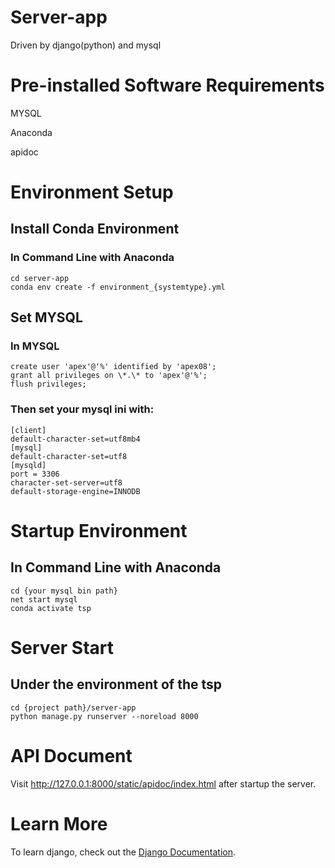 # Server-app
Driven by django(python) and mysql

# Pre-installed Software Requirements
MYSQL

Anaconda

apidoc

# Environment Setup

## Install Conda Environment
### In Command Line with Anaconda
    cd server-app
    conda env create -f environment_{systemtype}.yml

## Set MYSQL
### In MYSQL
    create user 'apex'@'%' identified by 'apex08';
    grant all privileges on \*.\* to 'apex'@'%';
    flush privileges;

### Then set your mysql ini with:
    [client]
    default-character-set=utf8mb4
    [mysql]
    default-character-set=utf8
    [mysqld]
    port = 3306
    character-set-server=utf8
    default-storage-engine=INNODB

# Startup Environment
## In Command Line with Anaconda
    cd {your mysql bin path}
    net start mysql
    conda activate tsp

# Server Start
## Under the environment of the tsp
    cd {project path}/server-app
    python manage.py runserver --noreload 8000

# API Document
Visit http://127.0.0.1:8000/static/apidoc/index.html after startup the server.

# Learn More

To learn django, check out the [Django Documentation](https://docs.djangoproject.com/en/4.0/).